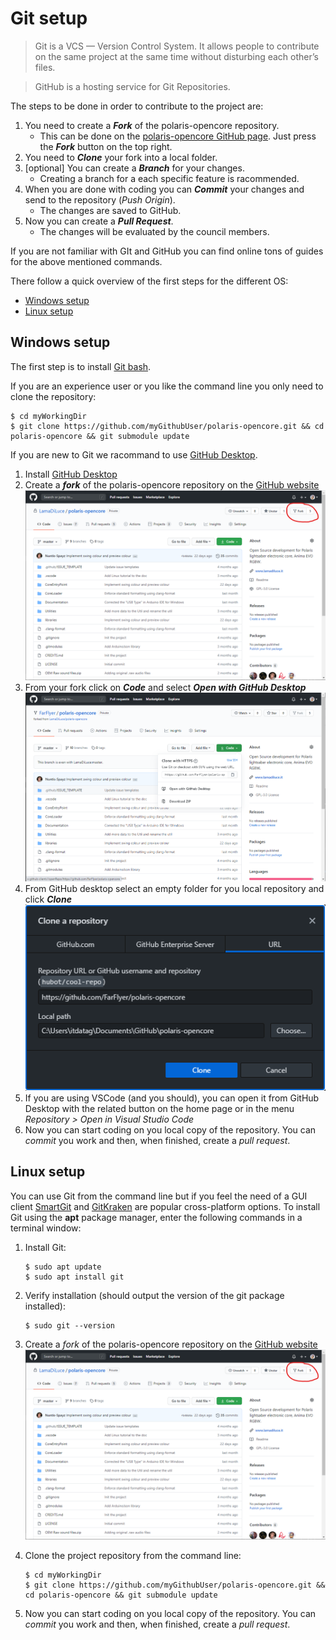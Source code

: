 # Git setup
>Git is a VCS — Version Control System. It allows people to contribute on the same project at the same time without disturbing each other’s files.

>GitHub is a hosting service for Git Repositories.

The steps to be done in order to contribute to the project are:
1. You need to create a ***Fork*** of the polaris-opencore repository.
	- This can be done on the [polaris-opencore GitHub page](https://github.com/LamaDiLuce/polaris-opencore). Just press the ***Fork*** button on the top right.
2. You need to ***Clone*** your fork into a local folder.
3. [optional] You can create a ***Branch*** for your changes.
	- Creating a branch for a each specific feature is racommended.
4. When you are done with coding you can ***Commit*** your changes and send to the repository (*Push Origin*).
	- The changes are saved to GitHub.
5. Now you can create a ***Pull Request***.
	- The changes will be evaluated by the council members.

If you are not familiar with GIt and GitHub you can find online tons of guides for the above mentioned commands.

There follow a quick overview of the first steps for the different OS:
- [Windows setup](#windows-setup)
- [Linux setup](#linux-setup)

## Windows setup

The first step is to install [Git bash](https://git-scm.com/download/win).

If you are an experience user or you like the command line you only need to clone the repository:

```
$ cd myWorkingDir
$ git clone https://github.com/myGithubUser/polaris-opencore.git && cd polaris-opencore && git submodule update
```

If you are new to Git we racommand to use [GitHub Desktop](https://desktop.github.com/).


1. Install [GitHub Desktop](https://desktop.github.com/)
2. Create a ***fork*** of the polaris-opencore repository on the [GitHub website](https://github.com/LamaDiLuce/polaris-opencore)
![GitHub Fork](Images/Git/GitHub_Fork.png)
3. From your fork click on ***Code*** and select ***Open with GitHub Desktop***
![GitHub Fork](Images/Git/GitHub_Open.png)
4. From GitHub desktop select an empty folder for you local repository and click ***Clone***
![GitHub Fork](Images/Git/GitHub_Clone.png)
5. If you are using VSCode (and you should), you can open it from GitHub Desktop with the related button on the home page or in the menu *Repository > Open in Visual Studio Code*
6. Now you can start coding on you local copy of the repository. You can *commit* you work and then, when finished, create a *pull request*.

## Linux setup

You can use Git from the command line but if you feel the need of a GUI client [SmartGit](https://www.syntevo.com/smartgit/) and [GitKraken](https://www.gitkraken.com/) are popular cross-platform options. To install Git using the **apt** package manager, enter the following commands in a terminal window:

1. Install Git:
    ```
    $ sudo apt update
    $ sudo apt install git
    ```
2. Verify installation (should output the version of the git package installed):
    ```
    $ sudo git --version
    ```
3. Create a *fork* of the polaris-opencore repository on the [GitHub website](https://github.com/LamaDiLuce/polaris-opencore)
![GitHub Fork](Images/Git/GitHub_Fork.png)

4. Clone the project repository from the command line:
	```
    $ cd myWorkingDir
	$ git clone https://github.com/myGithubUser/polaris-opencore.git && cd polaris-opencore && git submodule update
    ```

5. Now you can start coding on you local copy of the repository. You can *commit* you work and then, when finished, create a *pull request*.